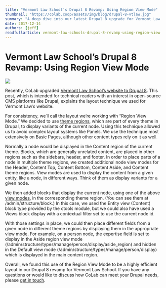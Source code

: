 ```yaml
---
title: "Vermont Law School’s Drupal 8 Revamp: Using Region View Mode"
thumbnail: "https://colab.coop/assets/img/blog/drupal-8-vtlaw.jpg"
summary: "A deep dive into our latest Drupal 8 upgrade for Vermont Law School and the Region View mode."
date: 2017-12-14
authors: [jeff]
readfullarticle: vermont-law-schools-drupal-8-revamp-using-region-view-mode
---
```


# Vermont Law School’s Drupal 8 Revamp: Using Region View Mode

<img src="/assets/img/blog/drupal-8-vtlaw.jpg" class="center-element">

Recently, CoLab upgraded [Vermont Law School’s website to Drupal 8](https://www.vermontlaw.edu/). This post, which is intended for technical readers with an interest in open-source CMS platforms like Drupal, explains the layout technique we used for Vermont Law’s website.

For consistency, we’ll call the layout we’re working with “Region View Mode.” We decided to use [theme regions](https://www.drupal.org/docs/8/theming-drupal-8/adding-regions-to-a-theme), which are part of every theme in Drupal, to display variants of the current node. Using this technique allowed us to avoid complex layout systems like Panels. We use the technique most extensively on Basic Pages, although other content types rely on it as well.

Normally a node would be displayed in the Content region of the current theme. Blocks, which are generally unrelated content, are placed in other regions such as the sidebars, header, and footer.
In order to place parts of a node in multiple theme regions, we created additional node view modes for the Header, Content Top, Content Bottom, Content Aside, and Content theme regions. View modes are used to display the content from a given entity, like a node, in different ways. Think of them as display variants for a given node.

We then added blocks that display the current node, using one of the above [view modes](https://www.drupal.org/docs/8/api/entity-api/display-modes-view-modes-and-form-modes), in the corresponding theme region. (You can see them at /admin/structure/block.) In this case, we used the Entity view (Content) block type provided by the ctools module, but we could also have used a Views block display with a contextual filter set to use the current node id. 

With those settings in place, we could then place different fields from a given node in different theme regions by displaying them in the appropriate view mode. For example, on a person node, the expertise field is set to display in the Aside region view mode (/admin/structure/types/manage/person/display/aside_region) and hidden in the Default view mode (/admin/structure/types/manage/person/display) which is displayed in the main content region.

Overall, we found this use of the Region View Mode to be a highly efficient layout in our Drupal 8 revamp for Vermont Law School. If you have any questions or would like to discuss how CoLab can meet your Drupal needs, please [get in touch](https://www.colab.coop/contact/).

